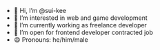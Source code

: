 - 👋 Hi, I’m @sui-kee
- 👀 I’m interested in web and game development
- 🌱 I’m currently working as freelance developer
- 💞️ I’m open for frontend developer contracted job
- 😄 Pronouns: he/him/male


<!---
sui-kee/sui-kee is a ✨ special ✨ repository because its `README.md` (this file) appears on your GitHub profile.
You can click the Preview link to take a look at your changes.
--->
